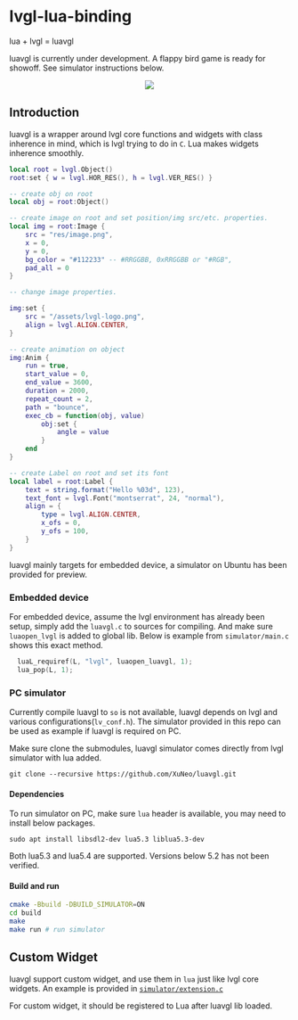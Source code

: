 # lvgl-lua-binding
lua + lvgl = luavgl

luavgl is currently under development. A flappy bird game is ready for showoff. See simulator instructions below.

<p align="center">
  <img src="https://i.ibb.co/nbgYvZW/flappybird.gif" />
</p>

## Introduction

luavgl is a wrapper around lvgl core functions and widgets with class inherence in mind, which is lvgl trying to do in `C`. Lua makes widgets inherence smoothly.

```lua
local root = lvgl.Object()
root:set { w = lvgl.HOR_RES(), h = lvgl.VER_RES() }

-- create obj on root
local obj = root:Object()

-- create image on root and set position/img src/etc. properties.
local img = root:Image {
    src = "res/image.png",
    x = 0,
    y = 0,
    bg_color = "#112233" -- #RRGGBB, 0xRRGGBB or "#RGB",
    pad_all = 0
}

-- change image properties.

img:set {
    src = "/assets/lvgl-logo.png",
    align = lvgl.ALIGN.CENTER,
}

-- create animation on object
img:Anim {
    run = true,
    start_value = 0,
    end_value = 3600,
    duration = 2000,
    repeat_count = 2,
    path = "bounce",
    exec_cb = function(obj, value)
        obj:set {
            angle = value
        }
    end
}

-- create Label on root and set its font
local label = root:Label {
    text = string.format("Hello %03d", 123),
    text_font = lvgl.Font("montserrat", 24, "normal"),
    align = {
        type = lvgl.ALIGN.CENTER,
        x_ofs = 0,
        y_ofs = 100,
    }
}


```

luavgl mainly targets for embedded device, a simulator on Ubuntu has been provided for preview.

### Embedded device

For embedded device, assume the lvgl environment has already been setup, simply add the `luavgl.c` to sources for compiling. And make sure `luaopen_lvgl` is added to global lib. Below is example from `simulator/main.c` shows this exact method.

```c
  luaL_requiref(L, "lvgl", luaopen_luavgl, 1);
  lua_pop(L, 1);
```

### PC simulator

Currently compile luavgl to `so` is not available, luavgl depends on lvgl and various configurations(`lv_conf.h`).
The simulator provided in this repo can be used as example if luavgl is required on PC.

Make sure clone the submodules, luavgl simulator comes directly from lvgl simulator with lua added.

```
git clone --recursive https://github.com/XuNeo/luavgl.git
```

#### Dependencies

To run simulator on PC, make sure `lua` header is available, you may need to install below packages.

```
sudo apt install libsdl2-dev lua5.3 liblua5.3-dev
```

Both lua5.3 and lua5.4 are supported. Versions below 5.2 has not been verified.

#### Build and run

```bash
cmake -Bbuild -DBUILD_SIMULATOR=ON
cd build
make
make run # run simulator
```
## Custom Widget

luavgl support custom widget, and use them in `lua` just like lvgl core widgets.
An example is provided in [`simulator/extension.c`](https://github.com/XuNeo/luavgl/blob/master/simulator/extension.c#L62)

For custom widget, it should be registered to Lua after luavgl lib loaded.

